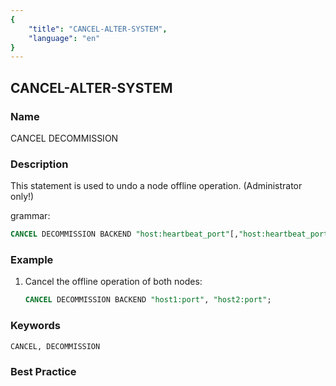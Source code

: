 ```yaml
---
{
    "title": "CANCEL-ALTER-SYSTEM",
    "language": "en"
}
---
```


<!--
Licensed to the Apache Software Foundation (ASF) under one
or more contributor license agreements.  See the NOTICE file
distributed with this work for additional information
regarding copyright ownership.  The ASF licenses this file
to you under the Apache License, Version 2.0 (the
"License"); you may not use this file except in compliance
with the License.  You may obtain a copy of the License at

  http://www.apache.org/licenses/LICENSE-2.0

Unless required by applicable law or agreed to in writing,
software distributed under the License is distributed on an
"AS IS" BASIS, WITHOUT WARRANTIES OR CONDITIONS OF ANY
KIND, either express or implied.  See the License for the
specific language governing permissions and limitations
under the License.
-->

## CANCEL-ALTER-SYSTEM

### Name

CANCEL DECOMMISSION

### Description

This statement is used to undo a node offline operation. (Administrator only!)

grammar:

```sql
CANCEL DECOMMISSION BACKEND "host:heartbeat_port"[,"host:heartbeat_port"...];
````

### Example

  1. Cancel the offline operation of both nodes:

      ```sql
      CANCEL DECOMMISSION BACKEND "host1:port", "host2:port";
      ````

### Keywords

    CANCEL, DECOMMISSION

### Best Practice


